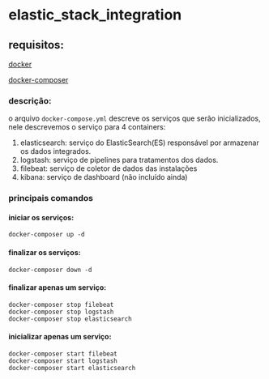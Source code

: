 # elastic_stack_integration
## requisitos:
[docker](https://docs.docker.com/get-docker)

[docker-composer](https://docs.docker.com/compose/install)
### descrição:
   o arquivo `docker-compose.yml` descreve os serviços que serão inicializados, nele descrevemos o serviço para 4 containers:
  
1. elasticsearch:
   serviço do ElasticSearch(ES) responsável por armazenar os dados integrados.
2. logstash:
   serviço de pipelines para tratamentos dos dados.
3. filebeat:
   serviço de coletor de dados das instalações
4. kibana:
   serviço de dashboard (não incluído ainda)


### principais comandos
#### iniciar os serviços:
```
docker-composer up -d
```

#### finalizar os serviços:
```
docker-composer down -d
```

#### finalizar apenas um serviço:
```
docker-composer stop filebeat
docker-composer stop logstash
docker-composer stop elasticsearch
```

#### inicializar apenas um serviço:
```
docker-composer start filebeat
docker-composer start logstash
docker-composer start elasticsearch
```
